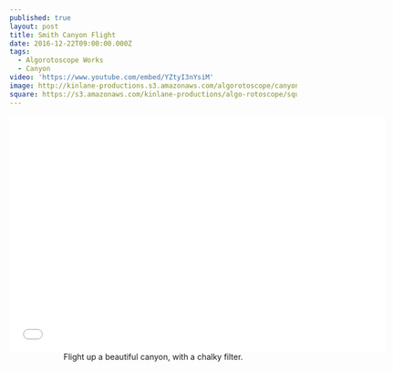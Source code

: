 ```yaml
---
published: true
layout: post
title: Smith Canyon Flight
date: 2016-12-22T09:00:00.000Z
tags:
  - Algorotoscope Works
  - Canyon
video: 'https://www.youtube.com/embed/YZtyI3nYsiM'
image: http://kinlane-productions.s3.amazonaws.com/algorotoscope/canyon/bright_sand/file-00_00_00_00.jpg
square: https://s3.amazonaws.com/kinlane-productions/algo-rotoscope/square/file-00_00_00_00_smith_square.jpg
---
```

<center><iframe width="660" height="415" src="{{ page.video }}" frameborder="0" allowfullscreen></iframe></center>
<center>Flight up a beautiful canyon, with a chalky filter.</center>

